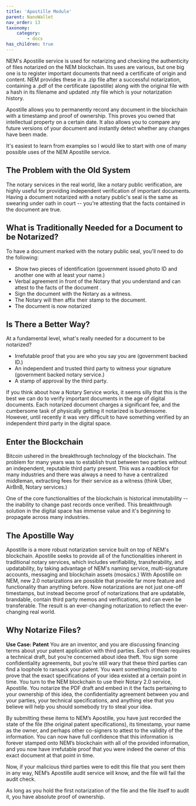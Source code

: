 ```yaml
---
title: 'Apostille Module'
parent: NanoWallet
nav_order: 13
taxonomy:
    category:
        - docs
has_children: true
---
```


NEM's Apostille service is used for notarizing and checking the authenticity of files notarized on the NEM blockchain. Its uses are various, but one big one is to register important documents that need a certificate of origin and content. NEM provides these in a .zip file after a successful notarization, containing a .pdf of the certificate (apostille) along with the original file with a hash in its filename and updated .nty file which is your notarization history.

Apostille allows you to permanently record any document in the blockchain with a timestamp and proof of ownership. This proves you owned that intellectual property on a certain date. It also allows you to compare any future versions of your document and instantly detect whether any changes have been made.

It's easiest to learn from examples so I would like to start with one of many possible uses of the NEM Apostille service.

## The Problem with the Old System
The notary services in the real world, like a notary public verification, are highly useful for providing independent verification of important documents. Having a document notarized with a notary public's seal is the same as swearing under oath in court -- you're attesting that the facts contained in the document are true.

## What is Traditionally Needed for a Document to be Notarized?
To have a document marked with the notary public seal, you'll need to do the following: 
* Show two pieces of identification (government issued photo ID and another one with at least your name.) 
* Verbal agreement in front of the Notary that you understand and can attest to the facts of the document .
* Sign the document with the Notary as a witness.
* The Notary will then affix their stamp to the document.
* The document is now notarized

## Is There a Better Way?
At a fundamental level, what's really needed for a document to be notarized? 
* Irrefutable proof that you are who you say you are (government backed ID.)
* An independent and trusted third party to witness your signature (government backed notary service.)
* A stamp of approval by the third party.

If you think about how a Notary Service works, it seems silly that this is the best we can do to verify important documents in the age of digital documents. Each notarized document charges a significant fee, and the cumbersome task of physically getting it notarized is burdensome. However, until recently it was very difficult to have something verified by an independent third party in the digital space.

## Enter the Blockchain
Bitcoin ushered in the breakthrough technology of the blockchain. The problem for many years was to establish trust between two parties without an independent, reputable third party present. This was a roadblock for many industries and there was always a need to have a centralized middleman, extracting fees for their service as a witness (think Uber, AirBnB, Notary services.)

One of the core functionalities of the blockchain is historical immutability -- the inability to change past records once verified. This breakthrough solution in the digital space has immense value and it's beginning to propagate across many industries.

## The Apostille Way
Apostille is a more robust notarization service built on top of NEM's blockchain. Apostille seeks to provide all of the functionalities inherent in traditional notary services, which includes verifiability, transferability, and updatability, by taking advantage of NEM's naming service, multi-signature accounts, messaging and blockchain assets (mosaics.) With Apostille on NEM, new 2.0 notarizations are possible that provide far more feature and functionality than anything before. Now notarizations are not just one-off timestamps, but instead become proof of notarizations that are updatable, brandable, contain third party memos and verifications, and can even be transferable. The result is an ever-changing notarization to reflect the ever-changing real world.

## Why Notarize Files?
**Use Case: Patent**
You are an inventor, and you are discussing financing terms about your patent application with third parties. Each of them requires a technical draft, but you’re concerned about idea theft. You sign some confidentiality agreements, but you’re still wary that these third parties can find a loophole to ransack your patent. You want something ironclad to prove that the exact specifications of your idea existed at a certain point in time. You turn to the NEM blockchain to use their Notary 2.0 service, Apostille. You notarize the PDF draft and embed in it the facts pertaining to your ownership of this idea, the confidentiality agreement between you and your parties, your technical specifications, and anything else that you believe will help you should somebody try to steal your idea.

By submitting these items to NEM’s Apostille, you have just recorded the state of the file (the original patent specifications), its timestamp, your name as the owner, and perhaps other co-signers to attest to the validity of the information. You can now have full confidence that this information is forever stamped onto NEM’s blockchain with all of the provided information, and you now have irrefutable proof that you were indeed the owner of this exact document at that point in time.

Now, if your malicious third parties were to edit this file that you sent them in any way, NEM’s Apostille audit service will know, and the file will fail the audit check.

As long as you hold the first notarization of the file and the file itself to audit it, you have absolute proof of ownership.